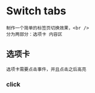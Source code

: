 Switch tabs
============================
	制作一个简单的标签页切换效果，<br />
	分为两部分：选项卡 内容区
	
	
选项卡
----------------------------
	选项卡需要点击事件，并且点击之后高亮
	
	
### click